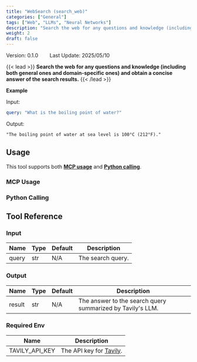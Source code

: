 ```yaml
---
title: "WebSearch (search_web)"
categories: ["General"]
tags: ["Web", "LLMs", "Neural Networks"]
description: "Search the web for any questions and knowledge (including both general ones and domain-specific ones) and obtain a concise answer of the search results."
weight: 2
draft: false
---
```


Version: 0.1.0&nbsp;&nbsp;&nbsp;&nbsp;&nbsp;&nbsp;&nbsp;&nbsp;Last Update: 2025/05/10

{{< lead >}}
**Search the web for any questions and knowledge (including both general ones and domain-specific ones) and obtain a concise answer of the search results.** 
{{< /lead >}}

**Example**

Input:
```yaml
query: "What is the boiling point of water?"
```

Output:
```
"The boiling point of water at sea level is 100°C (212°F)."
```

## Usage

This tool supports both [**MCP usage**](#mcp-usage) and [**Python calling**](#python-calling).

### MCP Usage

### Python Calling


## Tool Reference

### Input

| Name | Type | Default | Description |
| ----- | --- | --- | --- |
| query   | str  | N/A | The search query. |

### Output

| Name | Type | Default |Description |
| ----- | --- | --- | --- |
| result   | str | N/A | The answer to the search query summarized by Tavily's LLM. |

### Required Env

| Name  | Description |
| ----- | --- |
| TAVILY_API_KEY | The API key for [Tavily](https://tavily.com/).  |

